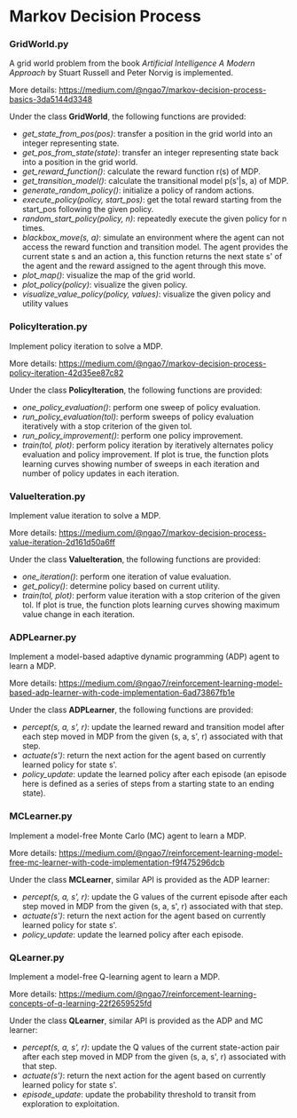 # Markov Decision Process
### GridWorld.py
A grid world problem from the book *Artificial Intelligence A Modern Approach* by Stuart Russell and Peter Norvig is implemented.

More details: https://medium.com/@ngao7/markov-decision-process-basics-3da5144d3348

Under the class **GridWorld**, the following functions are provided:
- *get_state_from_pos(pos)*: transfer a position in the grid world into an integer representing state.
- *get_pos_from_state(state)*: transfer an integer representing state back into a position in the grid world.
- *get_reward_function()*: calculate the reward function r(s) of MDP.
- *get_transition_model()*: calculate the transitional model p(s'|s, a) of MDP.
- *generate_random_policy()*: initialize a policy of random actions.
- *execute_policy(policy, start_pos)*: get the total reward starting from the start_pos following the given policy.
- *random_start_policy(policy, n)*: repeatedly execute the given policy for n times.
- *blackbox_move(s, a)*: simulate an environment where the agent can not access the reward function and transition model. The agent provides the current state s and an action a, this function returns the next state s' of the agent and the reward assigned to the agent through this move.
- *plot_map()*: visualize the map of the grid world.
- *plot_policy(policy)*: visualize the given policy.
- *visualize_value_policy(policy, values)*: visualize the given policy and utility values

### PolicyIteration.py
Implement policy iteration to solve a MDP.

More details: https://medium.com/@ngao7/markov-decision-process-policy-iteration-42d35ee87c82

Under the class **PolicyIteration**, the following functions are provided:
- *one_policy_evaluation()*: perform one sweep of policy evaluation.
- *run_policy_evaluation(tol)*: perform sweeps of policy evaluation iteratively with a stop criterion of the given tol.
- *run_policy_improvement()*: perform one policy improvement.
- *train(tol, plot)*: perform policy iteration by iteratively alternates policy evaluation and policy improvement. If plot is true, the function plots learning curves showing number of sweeps in each iteration and number of policy updates in each iteration.

### ValueIteration.py
Implement value iteration to solve a MDP.

More details: https://medium.com/@ngao7/markov-decision-process-value-iteration-2d161d50a6ff

Under the class **ValueIteration**, the following functions are provided:
- *one_iteration()*: perform one iteration of value evaluation.
- *get_policy()*: determine policy based on current utility.
- *train(tol, plot)*: perform value iteration with a stop criterion of the given tol. If plot is true, the function plots learning curves showing maximum value change in each iteration.

### ADPLearner.py
Implement a model-based adaptive dynamic programming (ADP) agent to learn a MDP.

More details: https://medium.com/@ngao7/reinforcement-learning-model-based-adp-learner-with-code-implementation-6ad73867fb1e

Under the class **ADPLearner**, the following functions are provided:
- *percept(s, a, s', r)*: update the learned reward and transition model after each step moved in MDP from the given (s, a, s', r) associated with that step. 
- *actuate(s')*: return the next action for the agent based on currently learned policy for state s'.
- *policy_update*: update the learned policy after each episode (an episode here is defined as a series of steps from a starting state to an ending state).

### MCLearner.py
Implement a model-free Monte Carlo (MC) agent to learn a MDP.

More details: https://medium.com/@ngao7/reinforcement-learning-model-free-mc-learner-with-code-implementation-f9f475296dcb

Under the class **MCLearner**, similar API is provided as the ADP learner:
- *percept(s, a, s', r)*: update the G values of the current episode after each step moved in MDP from the given (s, a, s', r) associated with that step. 
- *actuate(s')*: return the next action for the agent based on currently learned policy for state s'.
- *policy_update*: update the learned policy after each episode.

### QLearner.py
Implement a model-free Q-learning agent to learn a MDP.

More details: https://medium.com/@ngao7/reinforcement-learning-concepts-of-q-learning-22f2659525fd

Under the class **QLearner**, similar API is provided as the ADP and MC learner:
- *percept(s, a, s', r)*: update the Q values of the current state-action pair after each step moved in MDP from the given (s, a, s', r) associated with that step. 
- *actuate(s')*: return the next action for the agent based on currently learned policy for state s'.
- *episode_update*: update the probability threshold to transit from exploration to exploitation.





